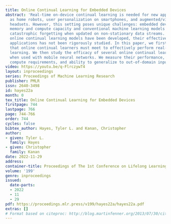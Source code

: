 ```yaml
---
title: Online Continual Learning for Embedded Devices
abstract: 'Real-time on-device continual learning is needed for new applications such
  as home robots, user personalization on smartphones, and augmented/virtual reality
  headsets. However, this setting poses unique challenges: embedded devices have limited
  memory and compute capacity and conventional machine learning models suffer from
  catastrophic forgetting when updated on non-stationary data streams. While several
  online continual learning models have been developed, their effectiveness for embedded
  applications has not been rigorously studied. In this paper, we first identify criteria
  that online continual learners must meet to effectively perform real-time, on-device
  learning. We then study the efficacy of several online continual learning methods
  when used with mobile neural networks. We measure their performance, memory usage,
  compute requirements, and ability to generalize to out-of-domain inputs.'
video: https://youtu.be/q-FlrczywT4
layout: inproceedings
series: Proceedings of Machine Learning Research
publisher: PMLR
issn: 2640-3498
id: hayes22a
month: 0
tex_title: Online Continual Learning for Embedded Devices
firstpage: 744
lastpage: 766
page: 744-766
order: 744
cycles: false
bibtex_author: Hayes, Tyler L. and Kanan, Christopher
author:
- given: Tyler L.
  family: Hayes
- given: Christopher
  family: Kanan
date: 2022-11-29
address:
container-title: Proceedings of The 1st Conference on Lifelong Learning Agents
volume: '199'
genre: inproceedings
issued:
  date-parts:
  - 2022
  - 11
  - 29
pdf: https://proceedings.mlr.press/v199/hayes22a/hayes22a.pdf
extras: []
# Format based on citeproc: http://blog.martinfenner.org/2013/07/30/citeproc-yaml-for-bibliographies/
---
```

